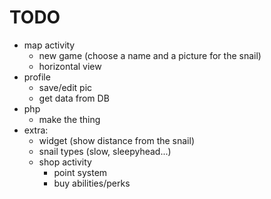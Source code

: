 # TODO
* map activity
  * new game (choose a name and a picture for the snail)
  * horizontal view
* profile
  * save/edit pic
  * get data from DB
* php
  * make the thing
* extra:
  * widget (show distance from the snail)
  * snail types (slow, sleepyhead...)
  * shop activity
    * point system
    * buy abilities/perks